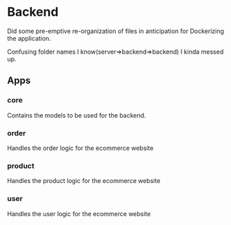 # Backend

Did some pre-emptive re-organization of files in anticipation for Dockerizing the application.

Confusing folder names I know(server=>backend=>backend) I kinda messed up.

## Apps

### core

Contains the models to be used for the backend.

### order

Handles the order logic for the ecommerce website

### product

Handles the product logic for the ecommerce website

### user

Handles the user logic for the ecommerce website
